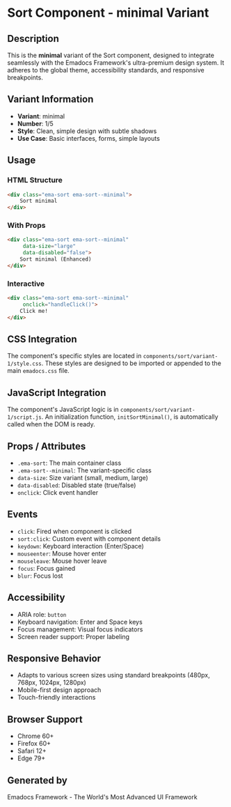 # Sort Component - minimal Variant

## Description
This is the **minimal** variant of the Sort component, designed to integrate seamlessly with the Emadocs Framework's ultra-premium design system. It adheres to the global theme, accessibility standards, and responsive breakpoints.

## Variant Information
- **Variant**: minimal
- **Number**: 1/5
- **Style**: Clean, simple design with subtle shadows
- **Use Case**: Basic interfaces, forms, simple layouts

## Usage

### HTML Structure
```html
<div class="ema-sort ema-sort--minimal">
    Sort minimal
</div>
```

### With Props
```html
<div class="ema-sort ema-sort--minimal" 
     data-size="large" 
     data-disabled="false">
    Sort minimal (Enhanced)
</div>
```

### Interactive
```html
<div class="ema-sort ema-sort--minimal" 
     onclick="handleClick()">
    Click me!
</div>
```

## CSS Integration
The component's specific styles are located in `components/sort/variant-1/style.css`. These styles are designed to be imported or appended to the main `emadocs.css` file.

## JavaScript Integration
The component's JavaScript logic is in `components/sort/variant-1/script.js`. An initialization function, `initSortMinimal()`, is automatically called when the DOM is ready.

## Props / Attributes
- `.ema-sort`: The main container class
- `.ema-sort--minimal`: The variant-specific class
- `data-size`: Size variant (small, medium, large)
- `data-disabled`: Disabled state (true/false)
- `onclick`: Click event handler

## Events
- `click`: Fired when component is clicked
- `sort:click`: Custom event with component details
- `keydown`: Keyboard interaction (Enter/Space)
- `mouseenter`: Mouse hover enter
- `mouseleave`: Mouse hover leave
- `focus`: Focus gained
- `blur`: Focus lost

## Accessibility
- ARIA role: `button`
- Keyboard navigation: Enter and Space keys
- Focus management: Visual focus indicators
- Screen reader support: Proper labeling

## Responsive Behavior
- Adapts to various screen sizes using standard breakpoints (480px, 768px, 1024px, 1280px)
- Mobile-first design approach
- Touch-friendly interactions

## Browser Support
- Chrome 60+
- Firefox 60+
- Safari 12+
- Edge 79+

## Generated by
Emadocs Framework - The World's Most Advanced UI Framework
